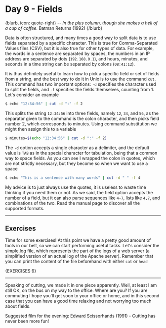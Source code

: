 # Day 9 - Fields

{blurb, icon: quote-right}
-- _In the plus column, though she makes a hell of a cup of coffee._
Batman Returns (1992)
{/blurb}

Data is often structured, and many times a good way to split data is to use fields separated by a specific character. This is true for Comma-Separated Values files (CSV), but it is also true for other types of data. For example, the words in a sentence are separated by spaces, the numbers in an IP address are separated by dots (`192.168.0.1`), and hours, minutes, and seconds in a time string can be separated by colons (`08:41:12`).

It is thus definitely useful to learn how to pick a specific field or set of fields from a string, and the best way to do it in Unix is to use the command `cut`. This command has two important options: `-d` specifies the character used to split the fields, and `-f` specifies the fields themselves, counting from 1. Let's consider an example

``` sh
$ echo "12:34:56" | cut -d ":" -f 2
```

This splits the string `12:34:56` into three fields, namely `12`, `34`, and `56`, as the separator given to the command is the colon character, and then picks field number 2, which corresponds to minutes. Using command substitution we might then assign this to a variable

``` sh
$ minutes=$(echo "12:34:56" | cut -d ":" -f 2)
```

The `-d` option accepts a single character as a delimiter, and the default value is `TAB` as in the special character for tabulation, being that a common way to space fields. As you can see I wrapped the colon in quotes, which are not strictly necessary, but they become so when we want to use a space

``` sh
$ echo "This is a sentence with many words" | cut -d " " -f 4
```

My advice is to just always use the quotes, it is useless to waste time thinking if you need them or not. As we said, the field option accepts the number of a field, but it can also parse sequences  like `4-7`, lists like `4,7`, and combinations of the two. Read the manual page to discover all the supported formats.

* * *

## Exercises

Time for some exercises! At this point we have a pretty good amount of tools in our belt, so we can start performing useful tasks. Let's consider the simple.log file, which represents the part of the logs of a web server (a simplified version of an actual log of the Apache server). Remember that you can print the content of the file beforehand with either `cat` or `head`

{EXERCISES 9}

* * *

Speaking of cutting, we made it in one piece apparently. Well, at least I am still OK, on the bus on my way to the office. Where are you? If you are commuting I hope you'll get soon to your office or home, and in this second case that you can have a good time relaxing and not worrying too much about fields.

Suggested film for the evening: Edward Scissorhands (1991) - Cutting has never been more fun!
